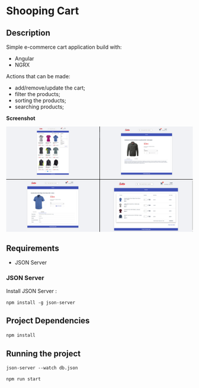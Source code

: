 # Shooping Cart

## Description

Simple e-commerce cart application build with:
* Angular
* NGRX

Actions that can be made:
* add/remove/update the cart;
* filter the products;
* sorting the products;
* searching products;


__Screenshot__

![alt text](https://raw.githubusercontent.com/AndreiGolopenta/shopping-cart/master/src/assets/screenshots/img.png)

## Requirements

* JSON Server

### JSON Server

Install JSON Server : 
```cli
npm install -g json-server
```

## Project Dependencies

`npm install`

## Running the project

```cli
json-server --watch db.json
```
```cli
npm run start
```

